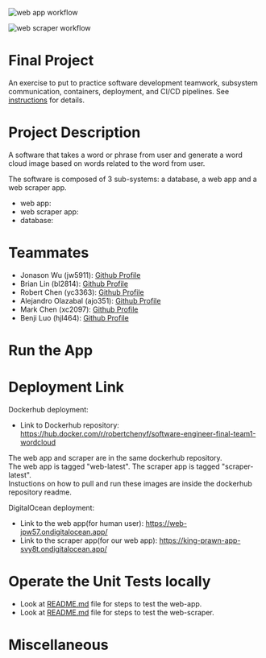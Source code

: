 ![web app workflow](https://github.com/software-students-fall2022/final-project-team1-finalproject/actions/workflows/web-app.yml/badge.svg)

![web scraper workflow](https://github.com/software-students-fall2022/final-project-team1-finalproject/actions/workflows/web-scraper.yml/badge.svg)

# Final Project

An exercise to put to practice software development teamwork, subsystem communication, containers, deployment, and CI/CD pipelines. See [instructions](./instructions.md) for details.

# Project Description
A software that takes a word or phrase from user and generate a word cloud image based on words related to the word from user. 

The software is composed of 3 sub-systems: a database, a web app and a web scraper app. 

* web app: 
* web scraper app: 
* database: 

# Teammates

* Jonason Wu (jw5911): [Github Profile](https://github.com/JonasonWu)
* Brian Lin (bl2814): [Github Profile](https://github.com/blin007)
* Robert Chen (yc3363): [Github Profile](https://github.com/RobertChenYF)
* Alejandro Olazabal (ajo351): [Github Profile](https://github.com/aleolazabal)
* Mark Chen (xc2097): [Github Profile](https://github.com/markizenlee)
* Benji Luo (hjl464): [Github Profile](https://github.com/BenjiLuo) 

# Run the App


# Deployment Link

Dockerhub deployment:
* Link to Dockerhub repository: https://hub.docker.com/r/robertchenyf/software-engineer-final-team1-wordcloud

The web app and scraper are in the same dockerhub repository. <br>
The web app is tagged "web-latest". The scraper app is tagged "scraper-latest". <br>
Instuctions on how to pull and run these images are inside the dockerhub repository readme. 

DigitalOcean deployment:
* Link to the web app(for human user): https://web-jpw57.ondigitalocean.app/
* Link to the scraper app(for our web app): https://king-prawn-app-svy8t.ondigitalocean.app/

# Operate the Unit Tests locally
* Look at [README.md](./web-app/tests) file for steps to test the web-app.
* Look at [README.md](./web-scraper/tests) file for steps to test the web-scraper.

# Miscellaneous
